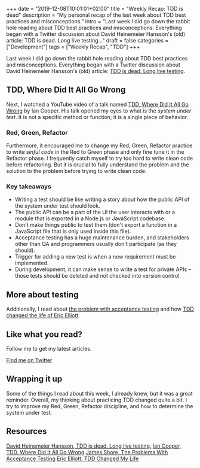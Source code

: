 +++
date = "2019-12-08T10:01:01+02:00"
title = "Weekly Recap: TDD is dead"
description = "My personal recap of the last week about TDD best practices and misconceptions."
intro = "Last week I did go down the rabbit hole reading about TDD best practices and misconceptions. Everything began with a Twitter discussion about David Heinemeier Hansson's (old) article: TDD is dead. Long live testing..."
draft = false
categories = ["Development"]
tags = ["Weekly Recap", "TDD"]
+++

Last week I did go down the rabbit hole reading about TDD best practices and misconceptions. Everything began with a Twitter discussion about David Heinemeier Hansson's (old) article: [TDD is dead. Long live testing](https://dhh.dk/2014/tdd-is-dead-long-live-testing.html).

## TDD, Where Did It All Go Wrong

Next, I watched a YouTube video of a talk named [TDD, Where Did It All Go Wrong](https://www.youtube.com/watch?v=EZ05e7EMOLM) by Ian Cooper. His talk opened my eyes to what is the *system under test*. It is not a specific method or function; it is a single piece of behavior.

### Red, Green, Refactor

Furthermore, it encouraged me to change my Red, Green, Refactor practice to write *sinful code* in the Red to Green phase and only fine tune it in the Refactor phase. I frequently catch myself to try too hard to write clean code before refactoring. But it is crucial to fully understand the problem and the solution to the problem before trying to write clean code.

### Key takeaways

- Writing a test should be like writing a story about how the public API of the system under test should look.
- The public API can be a part of the UI the user interacts with or a module that is exported in a Node.js or JavaScript codebase.
- Don't make things public to test them (don't export a function in a JavaScript file that is only used inside this file).
- Acceptance testing has a huge maintenance burden, and stakeholders other than QA and programmers usually don't participate (as they should).
- Trigger for adding a new test is when a new requirement must be implemented.
- During development, it can make sense to write a test for private APIs – those tests should be deleted and not checked into version control.

## More about testing

Additionally, I read about [the problem with acceptance testing](https://www.jamesshore.com/Blog/The-Problems-With-Acceptance-Testing.html) and how [TDD changed the life of Eric Elliott](https://medium.com/javascript-scene/tdd-changed-my-life-5af0ce099f80).

<div class="c-content__broad">
  <div class="c-twitter-teaser">
    <div class="c-twitter-teaser__content">
      <h2 class="c-twitter-teaser__headline">Like what you read?</h2>
      <p class="c-twitter-teaser__body">
        Follow me to get my latest articles.
      </p>
      <a class="c-button c-button--outline c-twitter-teaser__button" rel="nofollow" href="https://twitter.com/maoberlehner" data-event-category="link" data-event-action="click: contact" data-event-label="Twitter (article content)">
        Find me on Twitter
      </a>
    </div>
  </div>
</div>

## Wrapping it up

Some of the things I read about this week, I already knew, but it was a great reminder. Overall, my thinking about practicing TDD changed quite a bit. I try to improve my Red, Green, Refactor discipline, and how to determine the system under test.

## Resources

[David Heinemeier Hansson, TDD is dead. Long live testing.](https://dhh.dk/2014/tdd-is-dead-long-live-testing.html)
[Ian Cooper, TDD, Where Did It All Go Wrong](https://www.youtube.com/watch?v=EZ05e7EMOLM)
[James Shore, The Problems With Acceptance Testing](https://www.jamesshore.com/Blog/The-Problems-With-Acceptance-Testing.html)
[Eric Elliott, TDD Changed My Life](https://medium.com/javascript-scene/tdd-changed-my-life-5af0ce099f80)
